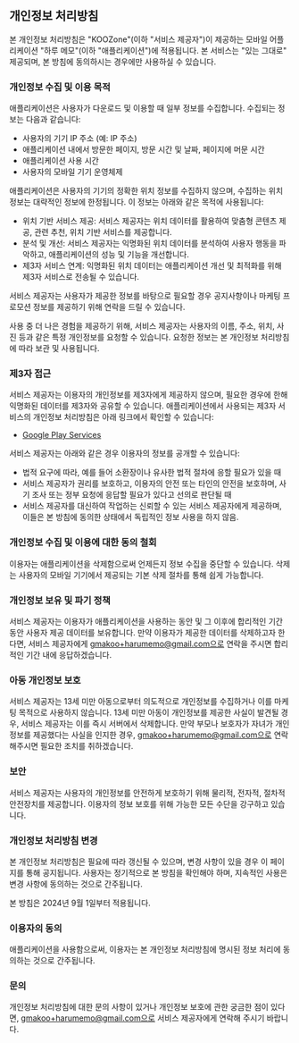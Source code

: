 ## 개인정보 처리방침

본 개인정보 처리방침은 "KOOZone"(이하 "서비스 제공자")이 제공하는 모바일 어플리케이션 "하루 메모"(이하 "애플리케이션")에 적용됩니다. 본 서비스는 "있는 그대로" 제공되며, 본 방침에 동의하시는 경우에만 사용하실 수 있습니다.

### 개인정보 수집 및 이용 목적

애플리케이션은 사용자가 다운로드 및 이용할 때 일부 정보를 수집합니다. 수집되는 정보는 다음과 같습니다:

-   사용자의 기기 IP 주소 (예: IP 주소)
-   애플리케이션 내에서 방문한 페이지, 방문 시간 및 날짜, 페이지에 머문 시간
-   애플리케이션 사용 시간
-   사용자의 모바일 기기 운영체제

애플리케이션은 사용자의 기기의 정확한 위치 정보를 수집하지 않으며, 수집하는 위치 정보는 대략적인 정보에 한정됩니다. 이 정보는 아래와 같은 목적에 사용됩니다:

-   위치 기반 서비스 제공: 서비스 제공자는 위치 데이터를 활용하여 맞춤형 콘텐츠 제공, 관련 추천, 위치 기반 서비스를 제공합니다.
-   분석 및 개선: 서비스 제공자는 익명화된 위치 데이터를 분석하여 사용자 행동을 파악하고, 애플리케이션의 성능 및 기능을 개선합니다.
-   제3자 서비스 연계: 익명화된 위치 데이터는 애플리케이션 개선 및 최적화를 위해 제3자 서비스로 전송될 수 있습니다.

서비스 제공자는 사용자가 제공한 정보를 바탕으로 필요할 경우 공지사항이나 마케팅 프로모션 정보를 제공하기 위해 연락을 드릴 수 있습니다.

사용 중 더 나은 경험을 제공하기 위해, 서비스 제공자는 사용자의 이름, 주소, 위치, 사진 등과 같은 특정 개인정보를 요청할 수 있습니다. 요청한 정보는 본 개인정보 처리방침에 따라 보관 및 사용됩니다.

### 제3자 접근

서비스 제공자는 이용자의 개인정보를 제3자에게 제공하지 않으며, 필요한 경우에 한해 익명화된 데이터를 제3자와 공유할 수 있습니다. 애플리케이션에서 사용되는 제3자 서비스의 개인정보 처리방침은 아래 링크에서 확인할 수 있습니다:

-   [Google Play Services](https://www.google.com/policies/privacy/)

서비스 제공자는 아래와 같은 경우 이용자의 정보를 공개할 수 있습니다:

-   법적 요구에 따라, 예를 들어 소환장이나 유사한 법적 절차에 응할 필요가 있을 때
-   서비스 제공자가 권리를 보호하고, 이용자의 안전 또는 타인의 안전을 보호하며, 사기 조사 또는 정부 요청에 응답할 필요가 있다고 선의로 판단될 때
-   서비스 제공자를 대신하여 작업하는 신뢰할 수 있는 서비스 제공자에게 제공하며, 이들은 본 방침에 동의한 상태에서 독립적인 정보 사용을 하지 않음.

### 개인정보 수집 및 이용에 대한 동의 철회

이용자는 애플리케이션을 삭제함으로써 언제든지 정보 수집을 중단할 수 있습니다. 삭제는 사용자의 모바일 기기에서 제공되는 기본 삭제 절차를 통해 쉽게 가능합니다.

### 개인정보 보유 및 파기 정책

서비스 제공자는 이용자가 애플리케이션을 사용하는 동안 및 그 이후에 합리적인 기간 동안 사용자 제공 데이터를 보유합니다. 만약 이용자가 제공한 데이터를 삭제하고자 한다면, 서비스 제공자에게 gmakoo+harumemo@gmail.com으로 연락을 주시면 합리적인 기간 내에 응답하겠습니다.

### 아동 개인정보 보호

서비스 제공자는 13세 미만 아동으로부터 의도적으로 개인정보를 수집하거나 이를 마케팅 목적으로 사용하지 않습니다. 13세 미만 아동이 개인정보를 제공한 사실이 발견될 경우, 서비스 제공자는 이를 즉시 서버에서 삭제합니다. 만약 부모나 보호자가 자녀가 개인정보를 제공했다는 사실을 인지한 경우, gmakoo+harumemo@gmail.com으로 연락해주시면 필요한 조치를 취하겠습니다.

### 보안

서비스 제공자는 사용자의 개인정보를 안전하게 보호하기 위해 물리적, 전자적, 절차적 안전장치를 제공합니다. 이용자의 정보 보호를 위해 가능한 모든 수단을 강구하고 있습니다.

### 개인정보 처리방침 변경

본 개인정보 처리방침은 필요에 따라 갱신될 수 있으며, 변경 사항이 있을 경우 이 페이지를 통해 공지됩니다. 사용자는 정기적으로 본 방침을 확인해야 하며, 지속적인 사용은 변경 사항에 동의하는 것으로 간주됩니다.

본 방침은 2024년 9월 1일부터 적용됩니다.

### 이용자의 동의

애플리케이션을 사용함으로써, 이용자는 본 개인정보 처리방침에 명시된 정보 처리에 동의하는 것으로 간주됩니다.

### 문의

개인정보 처리방침에 대한 문의 사항이 있거나 개인정보 보호에 관한 궁금한 점이 있다면, gmakoo+harumemo@gmail.com으로 서비스 제공자에게 연락해 주시기 바랍니다.
